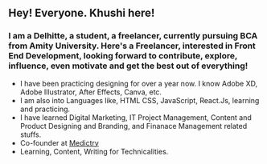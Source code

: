 ## Hey! Everyone. Khushi here!
### I am a Delhitte, a student, a freelancer, currently pursuing BCA from Amity University. Here's a Freelancer, interested in Front End Development, looking forward to contribute, explore, influence, even motivate  and get the best out of everything!
- I have been practicing designing for over a year now. I know Adobe XD, Adobe Illustrator, After Effects, Canva, etc. 
- I am also into Languages like, HTML CSS, JavaScript, React.Js, learning and practicing.
- I have learned Digital Marketing, IT Project Management, Content and Product Designing and Branding, and Finanace Management related stuffs.
- Co-founder at [Medictry](https://github.com/Medictry)
- Learning, Content, Writing for Technicalities. 
<!---
khugitshii/khugitshii is a ✨ special ✨ repository because its `README.md` (this file) appears on your GitHub profile.
You can click the Preview link to take a look at your changes.
--->
